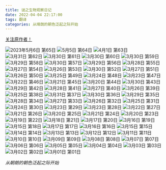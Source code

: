 ```yaml
---
title: 谜之生物观察日记
date: 2022-04-04 22:17:00
tags: 翻译
categories: 从晴朗的朝色泛起之际开始
---
```


[关注原作者！](https://twitter.com/pageratta)

![2023年5月6日 第65日](/images/nazoikimono/05_06_kansatsu_cn.jpg)
![5月5日 第64日](/images/nazoikimono/05_05_\(05_05_9\)_cn.jpg)
![4月1日 第63日](/images/nazoikimono/05_04_\(04_01_9\)_cn.jpg)
![3月31日 第62日](/images/nazoikimono/05_02_\(03_31_9\)_cn.jpg)
![3月30日 第61日](/images/nazoikimono/05_02_\(03_30_9\)_cn.jpg)
![3月30日 第60日](/images/nazoikimono/05_01_\(03_30_8\)_cn.jpg)
![3月30日 第59日](/images/nazoikimono/04_30_\(03_30_7\)_cn.jpg)
![3月29日 第58日](/images/nazoikimono/04_29_\(03_29_7\)_cn.jpg)
![3月30日 第57日](/images/nazoikimono/04_28_\(03_30_6\)_cn.jpg)
![3月29日 第56日](/images/nazoikimono/04_27_\(03_29_6\)_cn.jpg)
![3月28日 第55日](/images/nazoikimono/04_26_\(03_28_6\)_cn.jpg)
![3月27日 第54日](/images/nazoikimono/04_25_\(03_27_6\)_cn.jpg)
![3月26日 第53日](/images/nazoikimono/04_24_\(03_26_6\)_cn.jpg)
![3月30日 第52日](/images/nazoikimono/04_23_\(03_30_5\)_cn.jpg)
![3月27日 第51日](/images/nazoikimono/04_20_\(03_27_5\)_cn.jpg)
![3月26日 第50日](/images/nazoikimono/04_19_\(03_26_5\)_cn.jpg)
![3月25日 第49日](/images/nazoikimono/04_18_\(03_25_5\)_cn.jpg)
![3月24日 第48日](/images/nazoikimono/04_17_\(03_24_5\)_cn.jpg)
![3月23日 第47日](/images/nazoikimono/04_16_\(03_23_5\)_cn.jpg)
![3月22日 第46日](/images/nazoikimono/04_15_\(03_22_5\)_cn.jpg)
![3月21日 第45日](/images/nazoikimono/04_14_\(03_21_5\)_cn.jpg)
![3月20日 第44日](/images/nazoikimono/04_13_\(03_20_5\)_cn.jpg)
![3月30日 第43日](/images/nazoikimono/04_12_\(03_30_4\)_cn.jpg)
![3月29日 第42日](/images/nazoikimono/04_11_\(03_29_4\)_cn.jpg)
![3月28日 第41日](/images/nazoikimono/04_10_\(03_28_4\)_cn.jpg)
![3月27日 第40日](/images/nazoikimono/04_09_\(03_27_4\)_cn.jpg)
![3月26日 第39日](/images/nazoikimono/04_08_\(03_26_4\)_cn.jpg)
![3月25日 第38日](/images/nazoikimono/04_07_\(03_25_4\)_cn.jpg)
![3月31日 第37日](/images/nazoikimono/04_06_\(03_31_3\)_cn.jpg)
![3月30日 第36日](/images/nazoikimono/04_05_\(03_30_3\)_cn.jpg)
![3月29日 第35日](/images/nazoikimono/04_04_\(03_29_3\)_cn.jpg)
![3月28日 第34日](/images/nazoikimono/04_03_\(03_28_3\)_cn.jpg)
![3月27日 第33日](/images/nazoikimono/04_02_\(03_27_3\).jpg)
![3月26日 第32日](/images/nazoikimono/04_01_\(03_26_3\)_cn.jpg)
![3月25日 第31日](/images/nazoikimono/03_31_\(03_25_3\)_cn.jpg)
![3月24日 第30日](/images/nazoikimono/03_30_\(03_24_3\)_cn.jpg)
![3月23日 第29日](/images/nazoikimono/03_29_\(03_23_3\)_cn.jpg)
![3月23日 第28日](/images/nazoikimono/03_28_\(03_23_2\)_cn.jpg)
![3月22日 第27日](/images/nazoikimono/03_27_\(03_22_2\)_cn.jpg)
![3月21日 第26日](/images/nazoikimono/03_26_\(03_21_2\)_cn.jpg)
![3月20日 第25日](/images/nazoikimono/03_25_\(03_20_2\)_cn.jpg)
![3月21日 第24日](/images/nazoikimono/03_24_\(03_21_1\)_cn.jpg)
![3月20日 第23日](/images/nazoikimono/03_23_\(03_20_1\)_cn.jpg)
![3月19日 第22日](/images/nazoikimono/03_22_\(03_19_1\)_cn.jpg)
![3月18日 第21日](/images/nazoikimono/03_21_\(03_18_1\)_cn.jpg)
![3月17日 第20日](/images/nazoikimono/03_20_\(03_17_1\)_cn.jpg)
![3月16日 第19日](/images/nazoikimono/03_19_\(03_16_1\)_cn.jpg)
![3月15日 第18日](/images/nazoikimono/03_18_\(03_15_1\)_cn.jpg)
![3月17日 第17日](/images/nazoikimono/03_17_cn.jpg)
![3月16日 第16日](/images/nazoikimono/03_16_cn.jpg)
![3月15日 第15日](/images/nazoikimono/03_15_cn.jpg)
![3月14日 第14日](/images/nazoikimono/03_14_cn.jpg)
![3月13日 第13日](/images/nazoikimono/03_13_cn.jpg)
![3月12日 第12日](/images/nazoikimono/03_12_cn.jpg)
![3月11日 第11日](/images/nazoikimono/03_11_cn.jpg)
![3月10日 第10日](/images/nazoikimono/03_10_cn.jpg)
![3月09日 第09日](/images/nazoikimono/03_09_cn.jpg)
![3月08日 第08日](/images/nazoikimono/03_08_cn.jpg)
![3月07日 第07日](/images/nazoikimono/03_07_cn.jpg)
![3月06日 第06日](/images/nazoikimono/03_06_cn.jpg)
![3月05日 第05日](/images/nazoikimono/03_05_cn.jpg)
![3月04日 第04日](/images/nazoikimono/03_04_cn.jpg)
![3月03日 第03日](/images/nazoikimono/03_03_cn.jpg)
![3月02日 第02日](/images/nazoikimono/03_02_cn.jpg)
![3月01日 第01日](/images/nazoikimono/03_01_cn.jpg)

*从朝朗的朝色泛起之际开始*
